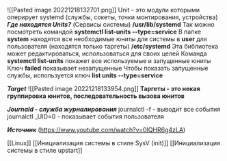 ![[Pasted image 20221218132701.png]]
Unit - это модули которыми оперирует systemd (службы, сокеты, точки монтирования, устройства)
***Где находятся Units?*** (Сервисы системы) 
**/usr/lib/systemd** 
Так можно посмотреть командой **systemctl list-units --type=service**
В папке **system** находятся все необходимые юниты для системы в **user** для пользователя (находятся только таргеты)
**/etc/systemd**
Эта библиотека может редактироваться, использоваться для своих целей 
Команда **systemctl list-units** покажет все используемые и запущенные юниты 
Ключ **failed** показывает незапущенные
Чтобы показать запущенные службы, используется ключ **list units --type=service** 

***Target***
![[Pasted image 20221218133954.png]]
**Таргеты - это некая группировка юнитов, последовательность вызова юнитов**

***Journald - служба журналирования***
journalctl -f - выводит все события
journalctl _UID=0 - показывает события пользователя 

***Источник***
(https://www.youtube.com/watch?v=0IQHR6g4zLA)

[[Linux]] [[Инициализация системы в стиле SysV (init)]] [[Инициализация системы в стиле upstart]]